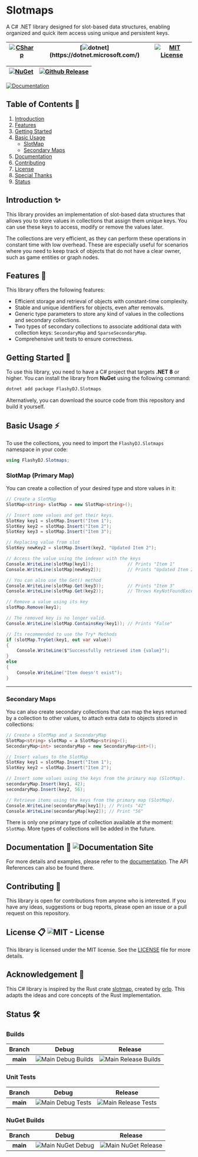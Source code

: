 # Slotmaps

A C# .NET library designed for slot-based data structures, enabling organized and quick item access using unique and persistent keys.

| [![CSharp](https://img.shields.io/badge/%E2%A0%80CSharp%E2%A0%80-512BD4?style=for-the-badge&logo=c-sharp&logoColor=white&logoWidth=20)](https://dotnet.microsoft.com/en-us/languages/csharp) | [![dotnet](https://img.shields.io/badge/%E2%A0%80dotnet%E2%A0%80%E2%A0%80-512BD4?style=for-the-badge&logo=dotnet&logoColor=white&logoWidth=35")](https://dotnet.microsoft.com/) | [![MIT License](https://img.shields.io/badge/MIT-License-a31f34?style=for-the-badge&labelColor=a31f34&color=545759)](https://github.com/FlashyDJ/Slotmaps/blob/main/LICENSE)
|:---:|:---:|:---:|

| [![NuGet](https://img.shields.io/nuget/v/FlashyDJ.Slotmaps?style=for-the-badge&logo=nuget&logoColor=white&label=NuGet&labelColor=004880&color=004880)](https://www.nuget.org/packages/FlashyDJ.Slotmaps/#versions-body-tab) | [![Github Release](https://img.shields.io/github/v/release/FlashyDJ/Slotmaps?sort=date&style=for-the-badge&logo=github&label=Release)](https://github.com/FlashyDJ/Slotmaps/releases)  |
|:---:|:---:|

[![Documentation](https://img.shields.io/website?up_message=Live&down_message=Down&url=https%3A%2F%2Fflashydj.github.io%2FSlotmaps%2F&style=for-the-badge&logo=github&label=Documentation)](https://flashydj.github.io/Slotmaps/)

## Table of Contents 📑

1. [Introduction](#introduction-✨)
2. [Features](#features-🎯)
3. [Getting Started](#getting-started-🚀)
4. [Basic Usage](#basic-usage-⚡)
    - [SlotMap](#slotmap)
    - [Secondary Maps](#secondary-maps)
5. [Documentation](#documentation-📖-documentation-site-status)
6. [Contributing](#contributing-👋)
7. [License](#license-📋-mit---license)
8. [Special Thanks](#special-thanks-💖)
9. [Status](#status-🛠️)

## Introduction ✨

This library provides an implementation of slot-based data structures that allows you to store values in collections that assign them unique keys.
You can use these keys to access, modify or remove the values later.

The collections are very efficient, as they can perform these operations in constant time with low overhead.
These are especially useful for scenarios where you need to keep track of objects that do not have a clear owner, such as game entities or graph nodes.

## Features 🎯
This library offers the following features:

- Efficient storage and retrieval of objects with constant-time complexity.
- Stable and unique identifiers for objects, even after removals.
- Generic type parameters to store any kind of values in the collections and secondary collections.
- Two types of secondary collections to associate additional data with collection keys: ``SecondaryMap`` and ``SparseSecondaryMap``.
- Comprehensive unit tests to ensure correctness.

## Getting Started 🚀

To use this library, you need to have a C# project that targets **.NET 8** or higher.
You can install the library from **NuGet** using the following command:

```bash
dotnet add package FlashyDJ.Slotmaps
```

Alternatively, you can download the source code from this repository and build it yourself.

## Basic Usage ⚡

To use the collections, you need to import the ``FlashyDJ.Slotmaps`` namespace in your code:

```csharp
using FlashyDJ.Slotmaps;
```

### SlotMap (Primary Map)

You can create a collection of your desired type and store values in it:

```csharp
// Create a SlotMap
SlotMap<string> slotMap = new SlotMap<string>();

// Insert some values and get their keys.
SlotKey key1 = slotMap.Insert("Item 1");
SlotKey key2 = slotMap.Insert("Item 2");
SlotKey key3 = slotMap.Insert("Item 3");

// Replacing value from slot
SlotKey newKey2 = slotMap.Insert(key2, "Updated Item 2");

// Access the value using the indexer with the keys
Console.WriteLine(slotMap[key1]);             // Prints "Item 1"
Console.WriteLine(slotMap[newKey2]);          // Prints "Updated Item 2"

// You can also use the Get() method
Console.WriteLine(slotMap.Get(key3));         // Prints "Item 3"
Console.WriteLine(slotMap.Get(key2));         // Throws KeyNotFoundException

// Remove a value using its key
slotMap.Remove(key1);

// The removed key is no longer valid.
Console.WriteLine(slotMap.ContainsKey(key1)); // Prints "False"

// Its recommended to use the Try* Methods
if (slotMap.TryGet(key1, out var value))
{
    Console.WriteLine($"Successfully retrieved item {value}");
}
else
{
    Console.WriteLine("Item doesn't exist");
}
```

---

### Secondary Maps

You can also create secondary collections that can map the keys returned by a collection to other values, to attach extra data to objects stored in collections:

```csharp
// Create a SlotMap and a SecondaryMap
SlotMap<string> slotMap = a SlotMap<string>();
SecondaryMap<int> secondaryMap = new SecondaryMap<int>();

// Insert values to the SlotMap
SlotKey key1 = slotMap.Insert("Item 1");
SlotKey key2 = slotMap.Insert("Item 2");

// Insert some values using the keys from the primary map (SlotMap).
secondaryMap.Insert(key1, 42);
secondaryMap.Insert(key2, 56);

// Retrieve items using the keys from the primary map (SlotMap).
Console.WriteLine(secondaryMap[key1]); // Prints "42"
Console.WriteLine(secondaryMap[key2]); // Print "56"
```

There is only one primary type of collection available at the moment: ``SlotMap``. More types of collections will be added in the future.

## Documentation 📖 ![Documentation Site](https://img.shields.io/website?up_message=View&down_message=Down&url=https%3A%2F%2Fflashydj.github.io%2FSlotmaps%2F&style=for-the-badge&logo=github&label=Documentation&color=blue)

For more details and examples, please refer to the [documentation](https://FlashyDJ.github.io/Slotmaps/). The API References can also be found there.

## Contributing 👋
This library is open for contributions from anyone who is interested. If you have any ideas, suggestions or bug reports, please open an issue or a pull request on this repository.

## License 📋 ![MIT - License](https://img.shields.io/github/license/FlashyDJ/Slotmaps?style=for-the-badge&color=blue) 

This library is licensed under the MIT license. See the [LICENSE](https://github.com/FlashyDJ/Slotmaps/blob/main/LICENSE) file for more details.

## Acknowledgement 💎

This C# library is inspired by the Rust crate [slotmap](https://github.com/orlp/slotmap/), created by [orlp](https://github.com/orlp). This adapts the ideas and core concepts of the Rust implementation.

## Status 🛠️

### Builds
|Branch|Debug|Release|
|:----:|:---:|:-----:|
**main**|![Main Debug Builds](https://img.shields.io/github/actions/workflow/status/FlashyDJ/Slotmaps/dotnet.yml?logo=github&label=%F0%9F%8F%97%EF%B8%8F%20Build%20(Debug)&labelColor=2b3137)|![Main Release Builds](https://img.shields.io/github/actions/workflow/status/FlashyDJ/Slotmaps/dotnet.yml?logo=github&label=%F0%9F%8F%97%EF%B8%8F%20Build%20(Release)&labelColor=2b3137)

### Unit Tests

|Branch|Debug|Release|
|:----:|:---:|:-----:|
|**main**|![Main Debug Tests](https://img.shields.io/endpoint?url=https%3A%2F%2Fgist.githubusercontent.com%2FFlashyDJ%2F8fbc591640efde578c18c558426ac23e%2Fraw%2Ftest(Debug).json&logo=github&logoColor=white&labelColor=2b3137) | ![Main Release Tests](https://img.shields.io/endpoint?url=https%3A%2F%2Fgist.githubusercontent.com%2FFlashyDJ%2F8fbc591640efde578c18c558426ac23e%2Fraw%2Ftest(Release).json&logo=github&logoColor=white&labelColor=2b3137) |

### NuGet Builds

|Branch|Debug|Release|
|:----:|:---:|:-----:|
|**main**|![Main NuGet Debug](https://img.shields.io/github/actions/workflow/status/FlashyDJ/Slotmaps/nuget.yml?logo=github&label=%F0%9F%93%A6%20Build%20(Debug)&labelColor=2b3137)|![Main NuGet Release](https://img.shields.io/github/actions/workflow/status/FlashyDJ/Slotmaps/nuget.yml?logo=github&label=%F0%9F%93%A6%20Build%20(Release)&labelColor=2b3137)|